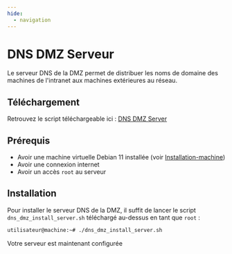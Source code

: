 ```yaml
---
hide:
  - navigation
---
```

# DNS DMZ Serveur

Le serveur DNS de la DMZ permet de distribuer les noms de domaine des machines de l'intranet aux machines extérieures au réseau.

## Téléchargement

Retrouvez le script téléchargeable ici : [DNS DMZ Server](https://raw.githubusercontent.com/AngarosGamer/SAE4/main/dns/dns_dmz/dns_dmz_install_server.sh)

## Prérequis

- Avoir une machine virtuelle Debian 11 installée (voir [Installation-machine](../installation-machine.md))
- Avoir une connexion internet
- Avoir un accès `root` au serveur

## Installation

Pour installer le serveur DNS de la DMZ, il suffit de lancer le script `dns_dmz_install_server.sh` téléchargé au-dessus en tant que `root` :

```bash
utilisateur@machine:~# ./dns_dmz_install_server.sh
```

Votre serveur est maintenant configurée